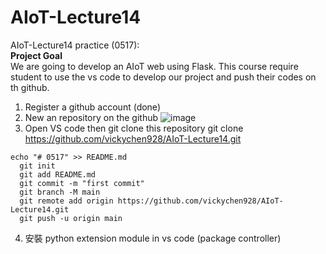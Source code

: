 # AIoT-Lecture14
AIoT-Lecture14 practice (0517): \
<b> Project Goal </b> \
We are going to develop an AIoT web using Flask. 
  This course require student to use the vs code to develop our project and push their codes on th github.

  1. Register a github account (done)
  2. New an repository on the github
  ![image](https://cdn.sstatic.net/Img/teams/teams-illo-free-sidebar-promo.svg?v=47faa659a05e)
  3. Open VS code then git clone this repository
    git clone https://github.com/vickychen928/AIoT-Lecture14.git
  
  ```text
  echo "# 0517" >> README.md
	git init
	git add README.md
	git commit -m "first commit"
	git branch -M main
	git remote add origin https://github.com/vickychen928/AIoT-Lecture14.git
	git push -u origin main
  ```
  4. 安裝 python extension module in vs code (package controller)